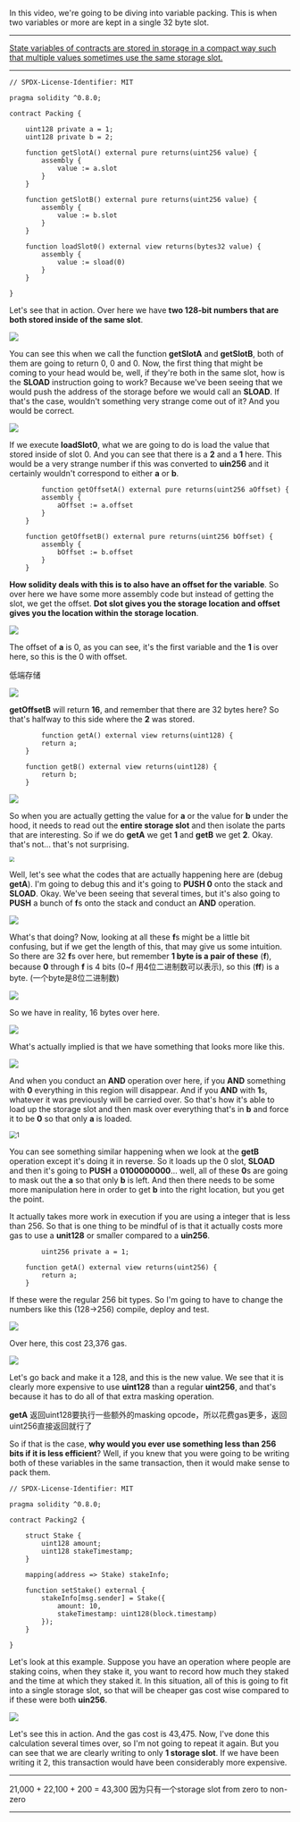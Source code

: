 In this video, we're going to be diving into variable packing. This is when two variables or more are kept in a single 32 byte slot. 

----------------------------------------------------------------------------------------

[State variables of contracts are stored in storage in a compact way such that multiple values sometimes use the same storage slot.](https://docs.soliditylang.org/en/latest/internals/layout_in_storage.html#layout-of-state-variables-in-storage)

----------------------------------------------------------------------------------------



```solidity
// SPDX-License-Identifier: MIT

pragma solidity ^0.8.0;

contract Packing {

    uint128 private a = 1;
    uint128 private b = 2;
    
    function getSlotA() external pure returns(uint256 value) {
        assembly {
            value := a.slot
        }
    }
    
    function getSlotB() external pure returns(uint256 value) {
        assembly {
            value := b.slot
        }
    }
    
    function loadSlot0() external view returns(bytes32 value) {
        assembly {
            value := sload(0)
        }
    }

}
```

Let's see that in action. Over here we have **two 128-bit numbers that are both stored inside of the same slot**. 

![](getslotagetslotb.png)

You can see this when we call the function **getSlotA** and **getSlotB**, both of them are going to return 0, 0 and 0. Now, the first thing that might be coming to your head would be, well, if they're both in the same slot, how is the **SLOAD** instruction going to work? Because we've been seeing that we would push the address of the storage before we would call an **SLOAD**. If that's the case, wouldn't something very strange come out of it? And you would be correct. 

![](loadslot0.png)

If we execute **loadSlot0**, what we are going to do is load the value that stored inside of slot 0. And you can see that there is a **2** and a **1** here. This would be a very strange number if this was converted to **uin256** and it certainly wouldn't correspond to either **a** or **b**.

```solidity
		function getOffsetA() external pure returns(uint256 aOffset) {
        assembly {
            aOffset := a.offset
        }
    }
    
    function getOffsetB() external pure returns(uint256 bOffset) {
        assembly {
            bOffset := b.offset
        }
    }
```

**How solidity deals with this is to also have an offset for the variable**. So over here we have some more assembly code but instead of getting the slot, we get the offset. **Dot slot gives you the storage location and offset gives you the location within the storage location**. 

![](getoffseta.png)

The offset of **a** is 0, as you can see, it's the first variable and the **1** is over here, so this is the 0 with offset.

低端存储

![](getoffsetb.png)

**getOffsetB** will return **16**, and remember that there are 32 bytes here? So that's halfway to this side where the **2** was stored. 

```solidity
		function getA() external view returns(uint128) {
        return a;
    }
    
    function getB() external view returns(uint128) {
        return b;
    }
```

![](getagetb.png)

So when you are actually getting the value for **a** or the value for **b** under the hood, it needs to read out the **entire storage slot** and then isolate the parts that are interesting. So if we do **getA** we get **1** and **getB** we get **2**. Okay. that's not... that's not surprising. 

<img src="debug12.png" style="zoom:55%;" />

Well, let's see what the codes that are actually happening here are (debug **getA**). I'm going to debug this and it's going to **PUSH 0** onto the stack and **SLOAD**. Okay. We've been seeing that several times, but it's also going to **PUSH** a bunch of **f**s onto the stack and conduct an **AND** operation. 

![](ffffffffffffff.png)

What's that doing? Now, looking at all these **f**s might be a little bit confusing, but if we get the length of this, that may give us some intuition. So there are 32 **f**s over here, but remember **1 byte is a pair of these** (**f**), because **0** through **f** is 4 bits (0~f 用4位二进制数可以表示), so this (**ff**) is a byte. (一个byte是8位二进制数)

![](ffffffffffffff2.png)

So we have in reality, 16 bytes over here. 

![](ffffffffffffff3.png)

What's actually implied is that we have something that looks more like this. 

![](debug13.png)

And when you conduct an **AND** operation over here, if you **AND** something with **0** everything in this region will disappear. And if you **AND** with **1**s, whatever it was previously will be carried over. So that's how it's able to load up the storage slot and then mask over everything that's in **b** and force it to be **0** so that only **a** is loaded. 

<img src="debug14.png" alt="1" style="zoom:82%;" />

You can see something similar happening when we look at the **getB** operation except it's doing it in reverse. So it loads up the 0 slot, **SLOAD** and then it's going to **PUSH** a **0100000000**... well, all of these **0**s are going to mask out the **a** so that only **b** is left. And then there needs to be some more manipulation here in order to get **b** into the right location, but you get the point.

It actually takes more work in execution if you are using a integer that is less than 256. So that is one thing to be mindful of is that it actually costs more gas to use a **unit128** or smaller compared to a **uin256**. 

```solidity
		uint256 private a = 1;
    
    function getA() external view returns(uint256) {
        return a;
    }
```

If these were the regular 256 bit types. So I'm going to have to change the numbers like this (128->256) compile, deploy and test. 

![](geta.png)

Over here, this cost 23,376 gas. 

![](geta2.png)

Let's go back and make it a 128, and this is the new value. We see that it is clearly more expensive to use **uint128** than a regular **uint256**, and that's because it has to do all of that extra masking operation. 

**getA** 返回uint128要执行一些额外的masking opcode，所以花费gas更多，返回uint256直接返回就行了

So if that is the case, **why would you ever use something less than 256 bits if it is less efficient**? Well, if you knew that you were going to be writing both of these variables in the same transaction, then it would make sense to pack them.

```solidity
// SPDX-License-Identifier: MIT

pragma solidity ^0.8.0;

contract Packing2 {

    struct Stake {
        uint128 amount;
        uint128 stakeTimestamp;
    }

    mapping(address => Stake) stakeInfo;
    
    function setStake() external {
        stakeInfo[msg.sender] = Stake({
            amount: 10,
            stakeTimestamp: uint128(block.timestamp)
        });
    }

}
```

Let's look at this example. Suppose you have an operation where people are staking coins, when they stake it, you want to record how much they staked and the time at which they staked it. In this situation, all of this is going to fit into a single storage slot, so that will be cheaper gas cost wise compared to if these were both **uin256**. 

![](setstake.png)

Let's see this in action. And the gas cost is 43,475. Now, I've done this calculation several times over, so I'm not going to repeat it again. But you can see that we are clearly writing to only **1 storage slot**. If we have been writing it 2, this transaction would have been considerably more expensive.

----------------------------------------------------------------------------------------

21,000 + 22,100 + 200 = 43,300 因为只有一个storage slot from zero to non-zero

----------------------------------------------------------------------------------------

